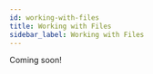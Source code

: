 ```yaml
---
id: working-with-files
title: Working with Files
sidebar_label: Working with Files
---
```


Coming soon!

